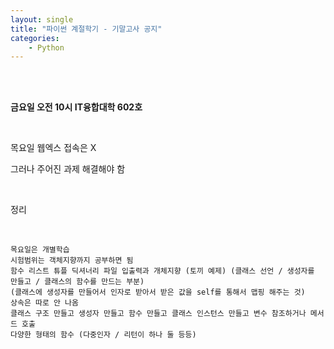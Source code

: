 ```yaml
---
layout: single
title: "파이썬 계절학기 - 기말고사 공지"
categories:
    - Python
---
```


<br>

<br>

**금요일 오전 10시 IT융합대학 602호**

<br>

목요일 웹엑스 접속은 X

그러나 주어진 과제 해결해야 함

<br>

정리

<br>

```
목요일은 개별학습
시험범위는 객체지향까지 공부하면 됨
함수 리스트 튜플 딕셔너리 파일 입출력과 개체지향 (토끼 예제) (클래스 선언 / 생성자를 만들고 / 클래스의 함수를 만드는 부분)
(클래스에 생성자를 만들어서 인자로 받아서 받은 값을 self를 통해서 맵핑 해주는 것) 
상속은 따로 안 나옴
클래스 구조 만들고 생성자 만들고 함수 만들고 클래스 인스턴스 만들고 변수 참조하거나 메서드 호출 
다양한 형태의 함수 (다중인자 / 리턴이 하나 둘 등등)
```